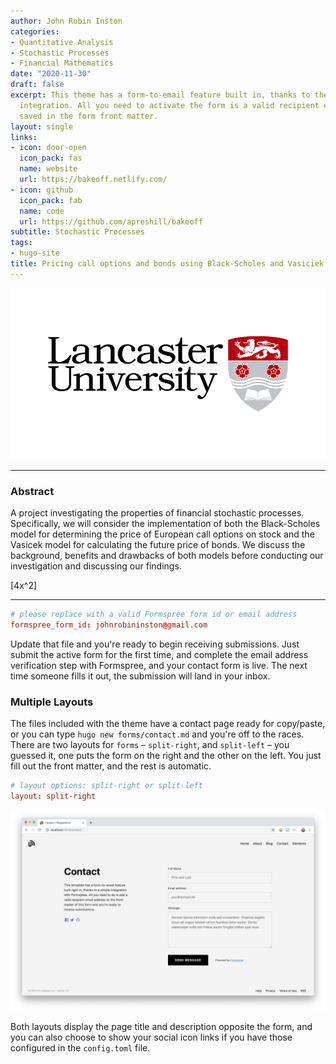 ```yaml
---
author: John Robin Inston
categories:
- Quantitative Analysis
- Stochastic Processes
- Financial Mathematics
date: "2020-11-30"
draft: false
excerpt: This theme has a form-to-email feature built in, thanks to the simple Formspree
  integration. All you need to activate the form is a valid recipient email address
  saved in the form front matter.
layout: single
links:
- icon: door-open
  icon_pack: fas
  name: website
  url: https://bakeoff.netlify.com/
- icon: github
  icon_pack: fab
  name: code
  url: https://github.com/apreshill/bakeoff
subtitle: Stochastic Processes
tags:
- hugo-site
title: Pricing call options and bonds using Black-Scholes and Vasiciek Models.
---
```


![University Logo](lancaster-university-logo.png)

---

### Abstract

A project investigating the properties of financial stochastic processes. Specifically, we will consider the implementation of both the Black-Scholes model for determining the price of European call options on stock and the Vasicek model for calculating the future price of bonds. We discuss the background, benefits and drawbacks of both models before conducting our investigation and discussing our findings.

\[4x^2\]

---

```toml
# please replace with a valid Formspree form id or email address
formspree_form_id: johnrobininston@gmail.com
```

Update that file and you're ready to begin receiving submissions. Just submit
the active form for the first time, and complete the email address verification
step with Formspree, and your contact form is live. The next time someone
fills it out, the submission will land in your inbox.

### Multiple Layouts

The files included with the theme have a contact page ready for copy/paste, or
you can type `hugo new forms/contact.md` and you're off to the races. There are two
layouts for `forms` – `split-right`, and `split-left` – you guessed it, one puts
the form on the right and the other on the left. You just fill out the front
matter, and the rest is automatic.

```toml
# layout options: split-right or split-left
layout: split-right
```

![Contact Form Split Right Layout Screenshot](built-in-contact-form-screenshot.png)

Both layouts display the page title and description opposite the form, and you
can also choose to show your social icon links if you have those configured in
the `config.toml` file.

